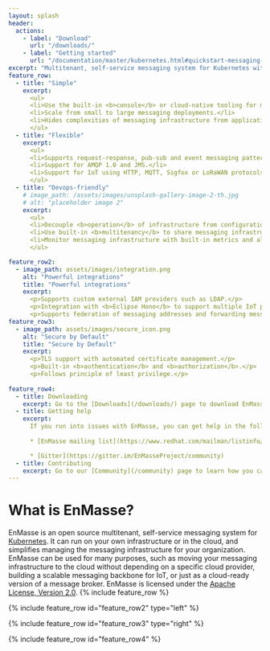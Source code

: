 ```yaml
---
layout: splash
header:
  actions:
    - label: "Download"
      url: "/downloads/"
    - label: "Getting started"
      url: "/documentation/master/kubernetes.html#quickstart-messaging-gs"
excerpt: "Multitenant, self-service messaging system for Kubernetes with first-class support for IoT"
feature_row:
  - title: "Simple"
    excerpt:
      <ul>
      <li>Use the built-in <b>console</b> or cloud-native tooling for management and monitoring.</li>
      <li>Scale from small to large messaging deployments.</li>
      <li>Hides complexities of messaging infrastructure from applications.</li>
      </ul>
  - title: "Flexible"
    excerpt:
      <ul>
      <li>Supports request-response, pub-sub and event messaging patterns.</li>
      <li>Support for AMQP 1.0 and JMS.</li>
      <li>Support for IoT using HTTP, MQTT, Sigfox or LoRaWAN protocols.</li>
      </ul>
  - title: "Devops-friendly"
    # image_path: /assets/images/unsplash-gallery-image-2-th.jpg
    # alt: "placeholder image 2"
    excerpt:
      <ul>
      <li>Decouple <b>operation</b> of infrastructure from configuration and use by <b>applications</b>.</li>
      <li>Use built-in <b>multitenancy</b> to share messaging infrastructure among multiple applications.</li>
      <li>Monitor messaging infrastructure with built-in metrics and alerts.</li>
      </ul>

feature_row2:
  - image_path: assets/images/integration.png
    alt: "Powerful integrations"
    title: "Powerful integrations"
    excerpt:
      <p>Supports custom external IAM providers such as LDAP.</p>
      <p>Integration with <b>Eclipse Hono</b> to support multiple IoT protocols, device and tenant management.</p>
      <p>Supports federation of messaging addresses and forwarding messages to and from any AMQP 1.0 provider.</p>
feature_row3:
  - image_path: assets/images/secure_icon.png
    alt: "Secure by Default"
    title: "Secure by Default"
    excerpt:
      <p>TLS support with automated certificate management.</p>
      <p>Built-in <b>authentication</b> and <b>authorization</b>.</p>
      <p>Follows principle of least privilege.</p>
      
feature_row4:
  - title: Downloading
    excerpt: Go to the [Downloads](/downloads/) page to download EnMasse. The release artifacts contain YAML files for installing and configuring EnMasse. Container images used in the releases are published to [Quay.io](https://quay.io/repository/enmasse/).
  - title: Getting help
    excerpt:
      If you run into issues with EnMasse, you can get help in the following places
      
      * [EnMasse mailing list](https://www.redhat.com/mailman/listinfo/enmasse)

      * [Gitter](https://gitter.im/EnMasseProject/community)
  - title: Contributing
    excerpt: Go to our [Community](/community) page to learn how you can contribute to EnMasse.
---
```



# What is EnMasse?

EnMasse is an open source multitenant, self-service messaging system for [Kubernetes](https://kubernetes.io). It can run on your own infrastructure or in the cloud, and simplifies managing the messaging infrastructure for your organization. EnMasse can be used for many purposes, such as moving your messaging infrastructure to the cloud without depending on a specific cloud provider, building a scalable messaging backbone for IoT, or just as a cloud-ready version of a message broker. EnMasse is licensed under the [Apache License, Version 2.0](/LICENSE).
{% include feature_row %}

{% include feature_row id="feature_row2" type="left" %}

{% include feature_row id="feature_row3" type="right" %}

{% include feature_row id="feature_row4" %}
